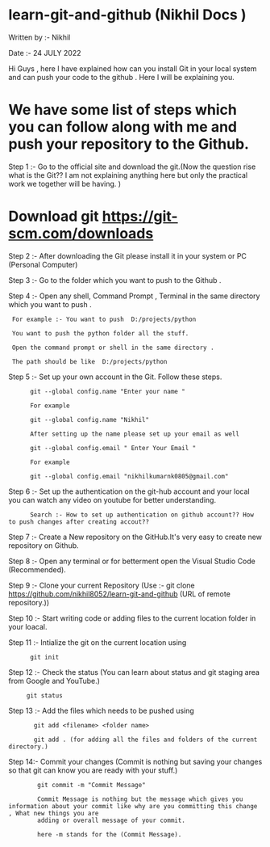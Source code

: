 # learn-git-and-github (Nikhil Docs )

Written by :- Nikhil

Date :- 24 JULY 2022 

Hi Guys , here I have explained how can you install Git in your local system and can push your code to the github . Here I will be explaining you.


# We have some list of steps which you can follow along with me and push your repository to the Github.

Step 1 :- Go to the official site and download the git.(Now the question rise what is the Git?? I am not explaining anything here but only the practical work we together will be having. )

# Download git https://git-scm.com/downloads

Step 2 :- After downloading the Git please install it in your system or PC (Personal Computer)

Step 3 :- Go to the folder which you want to push to the Github . 

Step 4 :- Open any shell, Command Prompt , Terminal in the same directory which you want to push .

     For example :- You want to push  D:/projects/python 
     
     You want to push the python folder all the stuff. 
     
     Open the command prompt or shell in the same directory . 
     
     The path should be like  D:/projects/python 
     
Step 5 :- Set up your own account in the Git.
          Follow these steps. 
          
          git --global config.name "Enter your name "
          
          For example 
          
          git --global config.name "Nikhil"
          
          After setting up the name please set up your email as well 
          
          git --global config.email " Enter Your Email " 
          
          For example 
          
          git --global config.email "nikhilkumarnk0805@gmail.com"
          
Step 6 :- Set up the authentication on the git-hub account and your local you can watch any video on youtube for better understanding.
              
          Search :- How to set up authentication on github account?? How to push changes after creating accout??
          
Step 7 :- Create a New repository on the GitHub.It's very easy to create new repository on Github.

Step 8 :- Open any terminal or for betterment open the Visual Studio Code (Recommended).

Step 9 :- Clone your current Repository (Use :- git clone https://github.com/nikhil8052/learn-git-and-github (URL of remote repository.))

Step 10 :- Start writing code or adding files to the current location folder in your loacal. 

Step 11 :- Intialize the git on the current location using
        
          git init 
          
Step 12 :- Check the status (You can learn about status and git staging area from Google and YouTube.)
       
         git status 
         
Step 13 :- Add the files which needs to be pushed using 

           git add <filename> <folder name>
           
           git add . (for adding all the files and folders of the current directory.)
           
 Step 14:- Commit your changes (Commit is nothing but saving your changes so that git can know you are ready with your stuff.)
 
            git commit -m "Commit Message"
            
            Commit Message is nothing but the message which gives you information about your commit like why are you committing this change , What new things you are 
            adding or overall message of your commit.
            
            here -m stands for the (Commit Message).
            
 
              
 
          
         
    

     
